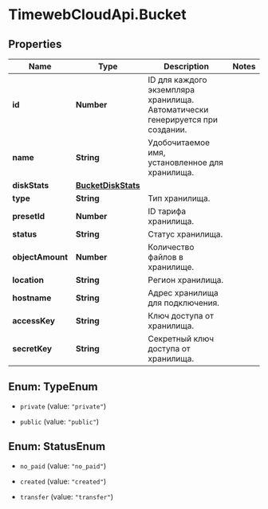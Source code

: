 # TimewebCloudApi.Bucket

## Properties

Name | Type | Description | Notes
------------ | ------------- | ------------- | -------------
**id** | **Number** | ID для каждого экземпляра хранилища. Автоматически генерируется при создании. | 
**name** | **String** | Удобочитаемое имя, установленное для хранилища. | 
**diskStats** | [**BucketDiskStats**](BucketDiskStats.md) |  | 
**type** | **String** | Тип хранилища. | 
**presetId** | **Number** | ID тарифа хранилища. | 
**status** | **String** | Статус хранилища. | 
**objectAmount** | **Number** | Количество файлов в хранилище. | 
**location** | **String** | Регион хранилища. | 
**hostname** | **String** | Адрес хранилища для подключения. | 
**accessKey** | **String** | Ключ доступа от хранилища. | 
**secretKey** | **String** | Секретный ключ доступа от хранилища. | 



## Enum: TypeEnum


* `private` (value: `"private"`)

* `public` (value: `"public"`)





## Enum: StatusEnum


* `no_paid` (value: `"no_paid"`)

* `created` (value: `"created"`)

* `transfer` (value: `"transfer"`)




